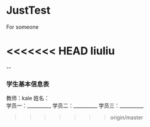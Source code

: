 # JustTest
For someone

<<<<<<< HEAD
liuliu
=======
--

### 学生基本信息表 
教师：kale
姓名：  
学员一：__________    学员二：__________   学员三：__________
>>>>>>> origin/master
